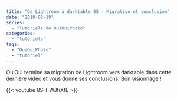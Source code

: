 ```yaml
---
title: "De Lightroom à darktable 05 - Migration et conclusion"
date: "2018-02-19"
series:
  - "Tutoriels de OuiOuiPhoto"
categories: 
  - "tutoriels"
tags: 
  - "OuiOuiPhoto"
  - "tutoriel"
---
```


OuiOui termine sa migration de Lightroom vers darktable dans cette dernière vidéo et vous donne ses conclusions. Bon visionnage !

{{< youtube 8SH-WJfiXfE >}}
